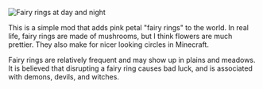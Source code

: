 ![Fairy rings at day and night](https://cdn.modrinth.com/data/cached_images/4686b4cd8dc91c019fb55a8cf2bb5c728acce5f4.png)

This is a simple mod that adds pink petal "fairy rings" to the world. In real life, fairy rings are made of mushrooms, but I think flowers are much prettier. They also make for nicer looking circles in Minecraft.

Fairy rings are relatively frequent and may show up in plains and meadows. It is believed that disrupting a fairy ring causes bad luck, and is associated with demons, devils, and witches.
